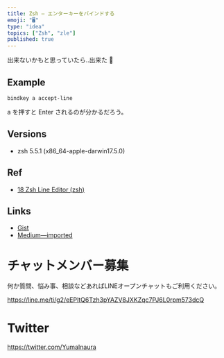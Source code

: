 ```yaml
---
title: Zsh — エンターキーをバインドする
emoji: "🖥"
type: "idea"
topics: ["Zsh", "zle"]
published: true
---
```



出来ないかもと思っていたら‥出来た :tada: 

## Example

```
bindkey a accept-line
```

a を押すと Enter されるのが分かるだろう。

## Versions

- zsh 5.5.1 (x86_64-apple-darwin17.5.0)

## Ref

- [18 Zsh Line Editor (zsh)](http://zsh.sourceforge.net/Doc/Release/Zsh-Line-Editor.html)

## Links

- [Gist](https://gist.github.com/YumaInaura/f2a981c08308628197e1d32ce52e5dd5)
- [Medium—imported](https://medium.com/supersonic-generation/zsh-zle-bind-enter-key-by-using-accept-line-zle-widget-c278ee1fb2f)








<!-- Update From Qiita API -->

# チャットメンバー募集


何か質問、悩み事、相談などあればLINEオープンチャットもご利用ください。

https://line.me/ti/g2/eEPltQ6Tzh3pYAZV8JXKZqc7PJ6L0rpm573dcQ





# Twitter


https://twitter.com/YumaInaura


<!-- Update From Qiita API -->


